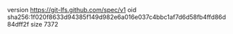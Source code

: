 version https://git-lfs.github.com/spec/v1
oid sha256:1f020f8633d94385f149d982e6a016e037c4bbc1af7d6d58fb4ffd86d84dff2f
size 7372
